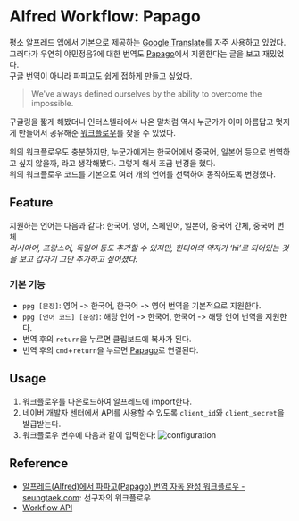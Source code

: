 # Alfred Workflow: Papago
평소 알프레드 앱에서 기본으로 제공하는 [Google Translate](https://translate.google.com/)를 자주 사용하고 있었다.  
그러다가 우연히 야민정음?에 대한 번역도 [Papago](https://papago.naver.com/)에서 지원한다는 글을 보고 재밌었다.  
구글 번역이 아니라 파파고도 쉽게 접하게 만들고 싶었다.

> We've always defined ourselves by the ability to overcome the impossible.

구글링을 짧게 해봤더니 인터스텔라에서 나온 말처럼 역시 누군가가 이미 아름답고 멋지게 만들어서 공유해준 [워크플로우](http://seungtaek.com/archives/498)를 찾을 수 있었다.

위의 워크플로우도 충분하지만, 누군가에게는 한국어에서 중국어, 일본어 등으로 번역하고 싶지 않을까, 라고 생각해봤다. 그렇게 해서 조금 번경을 했다.  
위의 워크플로우 코드를 기본으로 여러 개의 언어를 선택하여 동작하도록 변경했다.

## Feature
지원하는 언어는 다음과 같다: 한국어, 영어, 스페인어, 일본어, 중국어 간체, 중국어 번체  
*러시아어, 프랑스어, 독일어 등도 추가할 수 있지만, 힌디어의 약자가 ‘hi’로 되어있는 것을 보고 갑자기 그만 추가하고 싶어졌다.*

### 기본 기능
* `ppg [문장]`: 영어 -> 한국어, 한국어 -> 영어 번역을 기본적으로 지원한다.
* `ppg [언어 코드] [문장]`: 해당 언어 -> 한국어, 한국어 -> 해당 언어 번역을 지원한다.
* 번역 후의 `return`을 누르면 클립보드에 복사가 된다.
* 번역 후의 `cmd`+`return`을 누르면 [Papago](https://papago.naver.com/)로 연결된다.

## Usage
1. 워크플로우를 다운로드하여 알프레드에 import한다.
2. 네이버 개발자 센터에서 API를 사용할 수 있도록 `client_id`와 `client_secret`을 발급받는다.
3. 워크플로우 변수에 다음과 같이 입력한다:
   ![configuration](configuration.png "configuration for workflow")

## Reference
- [알프레드(Alfred)에서 파파고(Papago) 번역 자동 완성 워크플로우 - seungtaek.com](http://seungtaek.com/archives/498): 선구자의 워크플로우
- [Workflow API](https://www.deanishe.net/alfred-workflow/index.html)